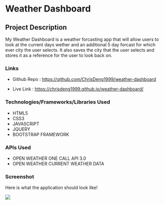 # Weather Dashboard

## Project Description

My Weather Dashboard is a weather forcasting app that will allow users to look at the current days wether and an additional 5 day forcast for which ever city the user selects.
It also saves the city that the user selects and stores it as a reference for the user to look back on.


### Links

*  Github Repo : https://github.com/ChrisDeng1999/weather-dashboard

*  Live Link : https://chrisdeng1999.github.io/weather-dashboard/

### Technologies/Frameworks/Libraries Used

* HTML5
* CSS3
* JAVASCRIPT
* JQUERY
* BOOTSTRAP FRAMEWORK


### APIs Used

* OPEN WEATHER ONE CALL API 3.0
* OPEN WEATHER CURRENT WEATHER DATA

### Screenshot

Here is what the application should look like!

![](./assets/images/)


